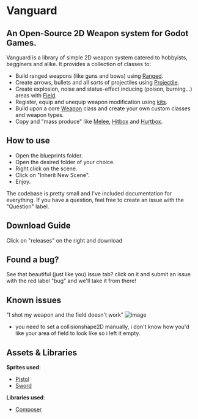 # Vanguard

## An Open-Source 2D Weapon system for Godot Games.

Vanguard is a library of simple 2D weapon system catered to hobbyists, begginers and alike. It provides a collection of classes to:
* Build ranged weapons (like guns and bows) using [Ranged](https://github.com/VargaDot/Vanguard/blob/main/blueprints/ranged/ranged.gd).
* Create arrows, bullets and all sorts of projectiles using [Projectile](https://github.com/VargaDot/Vanguard/blob/main/blueprints/projectile/projectile.gd).
* Create explosion, noise and status-effect inducing (poison, burning...) areas with [Field](https://github.com/VargaDot/Vanguard/blob/main/blueprints/field/field.gd).
* Register, equip and unequip weapon modification using [kits](https://github.com/VargaDot/Vanguard/tree/main/kits).
* Build upon a core [Weapon](https://github.com/VargaDot/Vanguard/blob/main/blueprints/weapon/weapon.gd) class and create your own custom classes and weapon types.
* Copy and "mass produce" like [Melee](https://github.com/VargaDot/Vanguard/blob/main/blueprints/melee/melee.tscn), [Hitbox](https://github.com/VargaDot/Vanguard/blob/main/blueprints/hitbox/hitbox.gd) and [Hurtbox](https://github.com/VargaDot/Vanguard/blob/main/blueprints/hurtbox/hurtbox.gd).

## How to use
* Open the blueprints folder.
* Open the desired folder of your choice.
* Right click on the scene.
* Click on "Inherit New Scene".
* Enjoy.

The codebase is pretty small and I've included documentation for everything. If you have a question, feel free to create an issue with the "Question" label.

## Download Guide
Click on "releases" on the right and download

## Found a bug?
See that beautiful (just like you) issue tab? click on it and submit an issue with the red label "bug" and we'll take it from there!

## Known issues
"I shot my weapon and the field doesn't work"
![image](https://github.com/user-attachments/assets/51e59518-6309-498b-80ab-9323f0fb9423)

- you need to set a collisionshape2D manually, i don't know how you'd like your area of field to look like so i left it empty.

## Assets & Libraries
**Sprites used**:
* [Pistol](https://opengameart.org/content/gun-glock-26-gen5-9mm-vector)
* [Sword](https://opengameart.org/content/2d-pixel-weapons)

**Libraries used**:
* [Composer](https://github.com/Sparrowworks/ComposerGodot)

